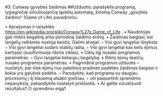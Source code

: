 #3. Conway gyvybės žaidimas
##Užduotis: parašykite programą, lygiagrečiai simuliuojančią ląstelių automatą, žinomą Conway „gyvybės žaidimo“ (Game of Life) pavadinimu.

• Aprašymas ir taisyklės: https://en.wikipedia.org/wiki/Conway%27s_Game_of_Life .
• Naudotojas gali rinktis begalinę arba periodinę žaidimo erdvę.
• Žaidimas baigiasi, kai langelių reikšmės nustoja keistis. Galimi atvejai:
	◦ Visi gyvi langeliai išnyksta.
	◦ Visi gyvi langeliai sudaro stabilų raštą.
	◦ Visi gyvi langeliai kas kelis ėjimus kartojasi (susiformuoja ribinis ciklas).
		▪ Ciklų ilgį nusako programos parametras.
	◦ Gyvi langeliai keliauja į begalybę.
		▪ Ribinį ėjimų skaičių nusako programos parametras.
• Pagrindinė programos užduotis – nustatyti, per kiek ėjimų nuo pateiktos pradinės padėties
žaidimas baigiasi ir kokia yra galutinė padėtis.
	◦ Parodykite, kad programa su daugiau procesorių į šį klausimą atsako greičiau.
	◦ Jei paspartinti sprendimo nepavyksta, pabandykite nustatyti priežastis.
• Ar galite vizualizuoti rezultatus? O sprendimo eigą?